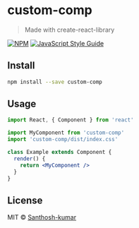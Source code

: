 # custom-comp

> Made with create-react-library

[![NPM](https://img.shields.io/npm/v/custom-comp.svg)](https://www.npmjs.com/package/custom-comp) [![JavaScript Style Guide](https://img.shields.io/badge/code_style-standard-brightgreen.svg)](https://standardjs.com)

## Install

```bash
npm install --save custom-comp
```

## Usage

```jsx
import React, { Component } from 'react'

import MyComponent from 'custom-comp'
import 'custom-comp/dist/index.css'

class Example extends Component {
  render() {
    return <MyComponent />
  }
}
```

## License

MIT © [Santhosh-kumar](https://github.com/Santhosh-kumar)
